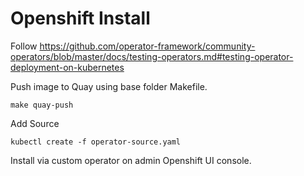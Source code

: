 # Openshift Install

Follow https://github.com/operator-framework/community-operators/blob/master/docs/testing-operators.md#testing-operator-deployment-on-kubernetes

Push image to Quay using base folder Makefile.

```
make quay-push
```

Add Source

```
kubectl create -f operator-source.yaml
```

Install via custom operator on admin Openshift UI console.